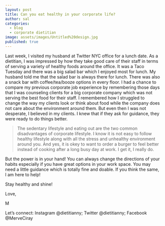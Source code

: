 ```yaml
---
layout: post
title: Can you eat healthy in your corporate life?
author: sal
categories:
  - blog
  - corporate dietitian
image: assets/images/Untitled%20design.jpg
published: true
---
```


Last week, I visited my husband at Twitter NYC office for a lunch date. As a dietitian, I was impressed by how they take good care of their staff in terms of serving a variety of healthy foods around the office. It was a Taco Tuesday and there was a big salad bar which I enjoyed most for lunch. My husband told me that the salad bar is always there for lunch. There was also a snack bar with coffee/tea/booze options in every floor. I had a chance to compare my previous corporate job experience by remembering those days that I was counseling clients for a big corporate company which was not serving the best food for their staff. I remembered how I struggled to change the way my clients look or think about food while the company does not care about the environment around them. But even then I was not desperate, I believed in my clients. I knew that if they ask for guidance, they were ready to do things better.

> The sedentary lifestyle and eating out are the two common disadvantages of corporate lifestyle. 
I know it is not easy to follow healthy lifestyle along with all the stress and unhealthy environment around you. And yes, it is okey to want to order a burger to feel better instead of cooking after a long busy day at work. I get it, I really do. 

But the power is in your hand! You can always change the directions of your habits especially if you have great options in your work space. You may need a little guidance which is totally fine and doable. If you think the same, I am here to help! 
 
Stay healthy and shine!
 
Love,

M
 

Let’s connect: Instagram @dietitianny; Twitter @dietitianny; Facebook @MerveCiray
